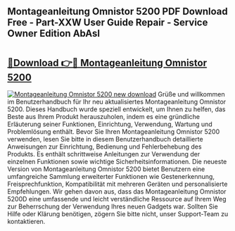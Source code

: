 ## Montageanleitung Omnistor 5200 PDF Download Free - Part-XXW User Guide Repair - Service Owner Edition AbAsl

# <h2><a href="http://df6sp6.blite.top/?on=Montageanleitung+Omnistor+5200">🔗Download 👉🔴 Montageanleitung Omnistor 5200</a></h2>

[![Montageanleitung Omnistor 5200 new download](https://i.imgur.com/lujVjoI.png)](http://df6sp6.blite.top/?on=Montageanleitung+Omnistor+5200)
Grüße und willkommen im Benutzerhandbuch für Ihr neu aktualisiertes Montageanleitung Omnistor 5200. Dieses Handbuch wurde speziell entwickelt, um Ihnen zu helfen, das Beste aus Ihrem Produkt herauszuholen, indem es eine gründliche Erläuterung seiner Funktionen, Einrichtung, Verwendung, Wartung und Problemlösung enthält. Bevor Sie Ihren Montageanleitung Omnistor 5200 verwenden, lesen Sie bitte in diesem Benutzerhandbuch detaillierte Anweisungen zur Einrichtung, Bedienung und Fehlerbehebung des Produkts. Es enthält schrittweise Anleitungen zur Verwendung der einzelnen Funktionen sowie wichtige Sicherheitsinformationen. Die neueste Version von Montageanleitung Omnistor 5200 bietet Benutzern eine umfangreiche Sammlung erweiterter Funktionen wie Gestenerkennung, Freisprechfunktion, Kompatibilität mit mehreren Geräten und personalisierte Empfehlungen. Wir gehen davon aus, dass das Montageanleitung Omnistor 5200D eine umfassende und leicht verständliche Ressource auf Ihrem Weg zur Beherrschung der Verwendung Ihres neuen Gadgets war. Sollten Sie Hilfe oder Klärung benötigen, zögern Sie bitte nicht, unser Support-Team zu kontaktieren.
